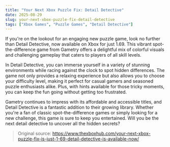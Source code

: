 ```yaml
---
title: "Your Next Xbox Puzzle Fix: Detail Detective"
date: 2025-08-29
slug: your-next-xbox-puzzle-fix-detail-detective
tags: ["Xbox Games", "Puzzle Games", "Detail Detective"]
---
```


If you're on the lookout for an engaging new puzzle game, look no further than Detail Detective, now available on Xbox for just 1.69. This vibrant spot-the-difference game from Gametry offers a delightful mix of colorful visuals and challenging gameplay that caters to players of all skill levels.

In Detail Detective, you can immerse yourself in a variety of stunning environments while racing against the clock to spot hidden differences. The game not only provides a relaxing experience but also allows you to choose your difficulty level, making it perfect for casual gamers and seasoned puzzle enthusiasts alike. Plus, with hints available for those tricky moments, you can keep the fun going without getting too frustrated.

Gametry continues to impress with its affordable and accessible titles, and Detail Detective is a fantastic addition to their growing library. Whether you're a fan of classic spot-the-difference games or simply looking for a new challenge, this game is sure to keep you entertained. Will you be the next detail detective to uncover all the hidden secrets?

> Original source: https://www.thexboxhub.com/your-next-xbox-puzzle-fix-is-just-1-69-detail-detective-is-available-now/